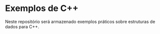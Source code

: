 # Exemplos de C++

Neste repositório será armazenado exemplos práticos sobre estruturas de dados para C++.
